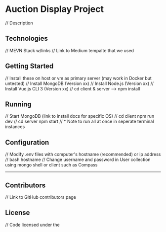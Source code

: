 # Auction Display Project
// Description

## Technologies
// MEVN Stack w/links
// Link to Medium tempalte that we used

## Getting Started
// Install these on host or vm as primary server (may work in Docker but untested)
// Install MongoDB (Version xx)
// Install Node.js (Version xx)
// Install Vue.js CLI 3 (Version xx)
// cd client & server --> npm install

## Running
// Start MongoDB (link to install docs for specific OS)
// cd client npm run dev
// cd server npm start
// * Note to run all at once in seperate terminal instances

## Configuration
// Modify .env files with computer's hostname (recommended) or ip address
// bash hostname
// Change username and password in User collection using mongo shell or client such as Compass

---
## Contributors
// Link to GitHub contributors page

## License
// Code licensed under the <license>
